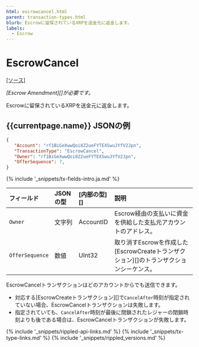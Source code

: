```yaml
---
html: escrowcancel.html
parent: transaction-types.html
blurb: Escrowに留保されているXRPを送金元に返金します。
labels:
  - Escrow
---
```

# EscrowCancel

[[ソース]](https://github.com/XRPLF/rippled/blob/master/src/ripple/app/tx/impl/Escrow.cpp "Source")

_[Escrow Amendment][]が必要です。_

Escrowに留保されているXRPを送金元に返金します。

## {{currentpage.name}} JSONの例

```json
{
   "Account": "rf1BiGeXwwQoi8Z2ueFYTEXSwuJYfV2Jpn",
   "TransactionType": "EscrowCancel",
   "Owner": "rf1BiGeXwwQoi8Z2ueFYTEXSwuJYfV2Jpn",
   "OfferSequence": 7,
}
```

{% include '_snippets/tx-fields-intro.ja.md' %}
<!--{# fix md highlighting_ #}-->


| フィールド           | JSONの型 | [内部の型][] | 説明                |
|:----------------|:----------|:------------------|:---------------------------|
| `Owner`         | 文字列    | AccountID         | Escrow経由の支払いに資金を供給した支払元アカウントのアドレス。 |
| `OfferSequence` | 数値    | UInt32            | 取り消すEscrowを作成した[EscrowCreateトランザクション][]のトランザクションシーケンス。 |

EscrowCancelトランザクションはどのアカウントからでも送信できます。

* 対応する[EscrowCreateトランザクション][]で`CancelAfter`時刻が指定されていない場合、EscrowCancelトランザクションは失敗します。
* 指定されていても、`CancelAfter`時刻が最後に閉鎖されたレジャーの閉鎖時刻よりも後である場合は、EscrowCancelトランザクションが失敗します。

<!--{# common link defs #}-->
{% include '_snippets/rippled-api-links.md' %}
{% include '_snippets/tx-type-links.md' %}
{% include '_snippets/rippled_versions.md' %}
